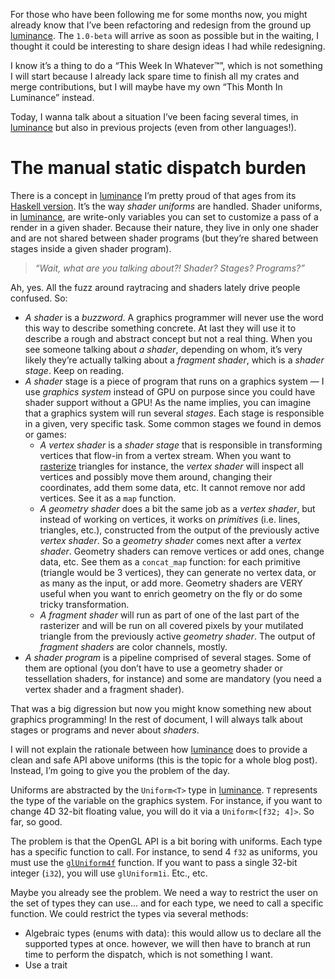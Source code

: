 For those who have been following me for some months now, you might already know that I’ve been
refactoring and redesign from the ground up [luminance]. The `1.0-beta` will arrive as soon as
possible but in the waiting, I thought it could be interesting to share design ideas I had while
redesigning.

I know it’s a thing to do a “This Week In Whatever™”, which is not something I will start because I
already lack spare time to finish all my crates and merge contributions, but I will maybe have my
own “This Month In Luminance” instead.

Today, I wanna talk about a situation I’ve been facing several times, in [luminance] but also in
previous projects (even from other languages!).

# The manual static dispatch burden

There is a concept in [luminance] I’m pretty proud of that ages from its
[Haskell version](https://hackage.haskell.org/package/luminance). It’s the way *shader uniforms* are
handled. Shader uniforms, in [luminance], are write-only variables you can set to customize a pass
of a render in a given shader. Because their nature, they live in only one shader and are not shared
between shader programs (but they’re shared between stages inside a given shader program).

> *“Wait, what are you talking about?! Shader? Stages? Programs?”*

Ah, yes. All the fuzz around raytracing and shaders lately drive people confused. So:

  - *A shader* is a *buzzword*. A graphics programmer will never use the word this way to describe
    something concrete. At last they will use it to describe a rough and abstract concept but not a
    real thing. When you see someone talking about *a shader*, depending on whom, it’s very likely
    they’re actually talking about a *fragment shader*, which is a *shader stage*. Keep on reading.
  - *A shader* stage is a piece of program that runs on a graphics system — I use *graphics system*
    instead of GPU on purpose since you could have shader support without a GPU! As the name
    implies, you can imagine that a graphics system will run several *stages*. Each stage is
    responsible in a given, very specific task. Some common stages we found in demos or games:
    - *A vertex shader* is a *shader stage* that is responsible in transforming vertices that
      flow-in from a vertex stream. When you want to [rasterize] triangles for instance, the
      *vertex shader* will inspect all vertices and possibly move them around, changing their
      coordinates, add them some data, etc. It cannot remove nor add vertices. See it as a `map`
      function.
    - *A geometry shader* does a bit the same job as a *vertex shader*, but instead of working on
      vertices, it works on *primitives* (i.e. lines, triangles, etc.), constructed from the output
      of the previously active *vertex shader*. So a *geometry shader* comes next after a *vertex
      shader*. Geometry shaders can remove vertices or add ones, change data, etc. See them as a
      `concat_map` function: for each primitive (triangle would be 3 vertices), they can generate
      no vertex data, or as many as the input, or add more. Geometry shaders are VERY useful when
      you want to enrich geometry on the fly or do some tricky transformation.
    - *A fragment shader* will run as part of one of the last part of the rasterizer and will be
      run on all covered pixels by your mutilated triangle from the previously active *geometry
      shader*. The output of *fragment shaders* are color channels, mostly.
  - *A shader program* is a pipeline comprised of several stages. Some of them are optional (you
    don’t have to use a geometry shader or tessellation shaders, for instance) and some are
    mandatory (you need a vertex shader and a fragment shader).

That was a big digression but now you might know something new about graphics programming! In the
rest of document, I will always talk about stages or programs and never about *shaders*.

I will not explain the rationale between how [luminance] does to provide a clean and safe API above
uniforms (this is the topic for a whole blog post). Instead, I’m going to give you the problem of
the day.

Uniforms are abstracted by the `Uniform<T>` type in [luminance]. `T` represents the type of the
variable on the graphics system. For instance, if you want to change 4D 32-bit floating value, you
will do it via a `Uniform<[f32; 4]>`. So far, so good.

The problem is that the OpenGL API is a bit boring with uniforms. Each type has a specific function
to call. For instance, to send 4 `f32` as uniforms, you must use the [`glUniform4f`] function. If
you want to pass a single 32-bit integer (`i32`), you will use `glUniform1i`. Etc., etc.

Maybe you already see the problem. We need a way to restrict the user on the set of types they can
use… and for each type, we need to call a specific function. We could restrict the types via several
methods:

  - Algebraic types (enums with data): this would allow us to declare all the supported types at
    once. however, we will then have to branch at run time to perform the dispatch, which is not
    something I want.
  - Use a trait

[luminance]: https://crates.io/crates/luminance
[rasterize]: https://en.wikipedia.org/wiki/Rasterisation
[`glUniform4f`]: https://www.khronos.org/registry/OpenGL-Refpages/gl4/html/glUniform.xhtml
